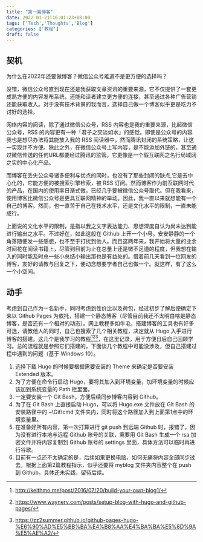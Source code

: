 ```yaml
---
title: "第一篇博客"
date: 2022-01-21T16:01:23+08:00
tags: ['Tech','Thoughts','Blog']
categories: ['教程']
draft: false
---
```


## 契机

为什么在2022年还要做博客？微信公众号难道不是更方便的选择吗？

没错，微信公众号直到现在还是我获取文章资讯的重要来源，它不仅提供了一套更成熟方便的内容发布系统，还能和读者建立更方便的连接，甚至通过各种广告营销还能获取收入。对于没有技术背景的我而言，选择自己做一个博客似乎更是吃力不讨好的选择。

网络内容的阅读，除了通过微信公众号，RSS 内容也是我的重要来源，比起微信公众号，RSS 的内容更有一种「君子之交淡如水」的感觉。即使是公众号的内容我也是想尽办法将其能放入我的 RSS 阅读器中，然而腾讯封闭的系统策略，让这一实现并不方便。除此之外，在微信公众号上写内容，是不能添加外链的，甚至通过微信传送的任何URL都要经过腾讯的监管。它更像是一个假互联网之名行局域网之实的中心化产品。

而博客在丢失公众号诸多便利与优点的同时，也没有了那些封闭的缺点,它是去中心化的，它能方便的被搜索引擎检索，被 RSS 订阅。然而博客作为前互联网时代的产品，在国内的使用率日渐式微，已经几乎要被微信公众号取代。但在我看来，使用博客比微信公众号是更具互联网精神的举动。因此，我一直以来就想能有一个自己的博客。然而，也一直苦于自己在技术水平，还是文化水平的限制，一直未能成行。

上面说的文化水平的限制，是指以我之文字表达能力、思想深度自认为尚未达到能进行输出之水平。不过好在，如此这般在 Github 上开一个小号，安安静静的一个角落随便发一些感想，也不至于打扰到他人。而且这两年来，我开始将大量的业余时间花在阅读书籍上，尽管到目前为止在总量上还是微不足道的程度，但我想在输入的同时能及时总一些小总结小输出那也是有益处的。借着前几天看到一位网友的博客，友好的请教与回复之下，便动念想要学者自己也做一个。就这样，有了这么一个小空间。

## 动手

考虑到自己作为一名新手，同时考虑到性价比以及荷包，经过初步了解后便确定下来以 Github Pages 为依托，搭建一个静态博客（尽管目前我还不太明白啥是静态博客，是否还有一个相对的动态）。网上教程多如牛毛，搭建博客的工具也有好多可选，请教他人的同时，自己也搜索了几个相关教程，决定就从 Hugo 入手进行博客的搭建。这几个是我学习的教程[^1][^2][^3]，在这里记录，用于方便日后自己回顾学习。总的流程就是参照它们搭建的，下面谈几个教程中可能没涉及，但自己搭建过程中遇到的问题（基于 Windows 10）。

1. 选择下载 Hugo 的时候要根据需要安装的 Theme 来确定是否要安装 Extended 版本。
2. 为了方便在命令行启动 Hugo，要将其加入到环境变量，加环境变量的时候应该加到系统变量的 Path 栏里面。
3. 一定要安装一个 Git Bash，方便后续同步博客内容到 Github。
4. 为了在 Git Bash 上直接启动 Hugo，可以将 Hugo.exe 文件放在 Git Bash 的安装路径中的 ~\Git\cmd 文件夹内，同时将这个路径加入到上面第1点中的环境变量里。
5. 在准备好所有内容，第一次打算进行 git push 到远端 Github 时，报错了，因为没有进行本地与远程 Github 账号的关联，需要用 Git Bash 生成一个 rsa 加密文件并将内容复制到 Github 账号的 settings 里面，具体方法可以临时再进行谷歌。
6. 目前有一点还不太确定的是，后续如果更换电脑，如何无痛将内容全部同步过去，根据上面第2篇教程指示，似乎还要将 myblog 文件夹内容整个在 push 到 Github，具体还未实践，留待后续。

[^1]:http://keithmo.me/post/2016/07/20/build-your-own-blog1/
[^2]:https://www.waynerv.com/posts/setup-blog-with-hugo-and-github-pages/
[^3]:https://zz2summer.github.io/github-pages-hugo-%E6%90%AD%E5%BB%BA%E4%B8%AA%E4%BA%BA%E5%8D%9A%E5%AE%A2/
